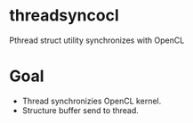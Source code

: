threadsyncocl
=============

Pthread struct utility synchronizes with OpenCL

Goal
====
- Thread synchronizies OpenCL kernel.
- Structure buffer send to thread. 
